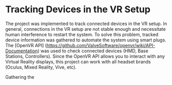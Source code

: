 # Tracking Devices in the VR Setup

The project was implemented to track connected devices in the VR setup. In general, connections in the VR setup are not stable enough and necessitate human interference to restart the system. To solve this problem, tracked device information was gathered to automate the system using smart plugs. The [OpenVR API] (https://github.com/ValveSoftware/openvr/wiki/API-Documentation) was used to check connected devices (HMD, Base Stations, Controllers). Since the OpenVR API allows you to interact with any Virtual Reality displays, this project can work with all headset brands (Oculus, Mixed Reality, Vive, etc). 
 


Gathering the 



